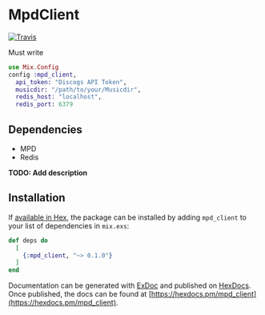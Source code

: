 # MpdClient
[![Travis](https://api.travis-ci.org/kokoax/mpdart.svg)](https://travis-ci.org/kokoax/mpdart)

Must write
``` config/config.exs
use Mix.Config
config :mpd_client,
  api_token: "Discogs API Token",
  musicdir: "/path/to/your/Musicdir",
  redis_host: "localhost",
  redis_port: 6379
```

## Dependencies
- MPD
- Redis

**TODO: Add description**

## Installation

If [available in Hex](https://hex.pm/docs/publish), the package can be installed
by adding `mpd_client` to your list of dependencies in `mix.exs`:

```elixir
def deps do
  [
    {:mpd_client, "~> 0.1.0"}
  ]
end
```

Documentation can be generated with [ExDoc](https://github.com/elixir-lang/ex_doc)
and published on [HexDocs](https://hexdocs.pm). Once published, the docs can
be found at [https://hexdocs.pm/mpd_client](https://hexdocs.pm/mpd_client).

